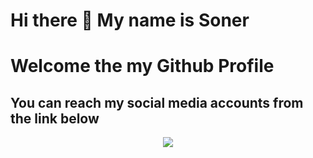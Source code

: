 # Hi there 👋 My name is Soner 
# Welcome the my Github Profile

## You can reach my social media accounts from the link below

<div id="header" align="center">
  <img src="https://giphy.com/gifs/JIX9t2j0ZTN9S"></img>
</div>







